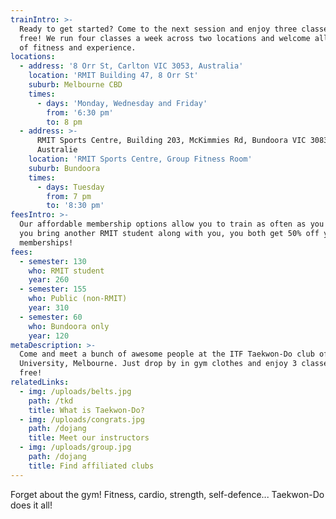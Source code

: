 ```yaml
---
trainIntro: >-
  Ready to get started? Come to the next session and enjoy three classes for
  free! We run four classes a week across two locations and welcome all levels
  of fitness and experience.
locations:
  - address: '8 Orr St, Carlton VIC 3053, Australia'
    location: 'RMIT Building 47, 8 Orr St'
    suburb: Melbourne CBD
    times:
      - days: 'Monday, Wednesday and Friday'
        from: '6:30 pm'
        to: 8 pm
  - address: >-
      RMIT Sports Centre, Building 203, McKimmies Rd, Bundoora VIC 3083,
      Australie
    location: 'RMIT Sports Centre, Group Fitness Room'
    suburb: Bundoora
    times:
      - days: Tuesday
        from: 7 pm
        to: '8:30 pm'
feesIntro: >-
  Our affordable membership options allow you to train as often as you like. If
  you bring another RMIT student along with you, you both get 50% off your
  memberships!
fees:
  - semester: 130
    who: RMIT student
    year: 260
  - semester: 155
    who: Public (non-RMIT)
    year: 310
  - semester: 60
    who: Bundoora only
    year: 120
metaDescription: >-
  Come and meet a bunch of awesome people at the ITF Taekwon-Do club of RMIT
  University, Melbourne. Just drop by in gym clothes and enjoy 3 classes for
  free!
relatedLinks:
  - img: /uploads/belts.jpg
    path: /tkd
    title: What is Taekwon-Do?
  - img: /uploads/congrats.jpg
    path: /dojang
    title: Meet our instructors
  - img: /uploads/group.jpg
    path: /dojang
    title: Find affiliated clubs
---
```

Forget about the gym! Fitness, cardio, strength, self-defence... Taekwon-Do does it all!
